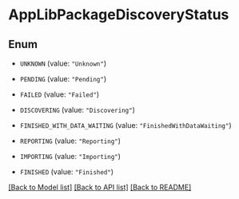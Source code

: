 # AppLibPackageDiscoveryStatus

## Enum


* `UNKNOWN` (value: `"Unknown"`)

* `PENDING` (value: `"Pending"`)

* `FAILED` (value: `"Failed"`)

* `DISCOVERING` (value: `"Discovering"`)

* `FINISHED_WITH_DATA_WAITING` (value: `"FinishedWithDataWaiting"`)

* `REPORTING` (value: `"Reporting"`)

* `IMPORTING` (value: `"Importing"`)

* `FINISHED` (value: `"Finished"`)


[[Back to Model list]](../README.md#documentation-for-models) [[Back to API list]](../README.md#documentation-for-api-endpoints) [[Back to README]](../README.md)



